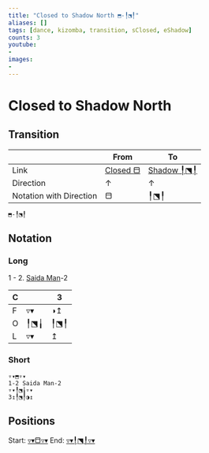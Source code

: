 ```yaml
---
title: "Closed to Shadow North ⬒-╿⬔╿"
aliases: [] 
tags: [dance, kizomba, transition, sClosed, eShadow]
counts: 3
youtube:
- 
images:
-
---
```


# Closed to Shadow North
## Transition
|                         | From             | To   |
| ----------------------- | ---------------- | ---- |
| Link                    | [Closed ⬒](Postures/Closed%20⬒.md)             | [Shadow ╿⬔╿](Postures/Shadow%20╿⬔╿.md) |
| Direction               |         ↑         |   ↑   |
| Notation with Direction | ⬒          | ╿⬔╿|      |

```
⬒-╿⬔╿
``` 



## Notation
### Long
1 - 2. [Saida Man](Figures/Fundamentals/Saida%20Man.md)-2

| C   |     | 3   |
| --- | --- | --- |
| F   | ▿▾  | ◑↥  |
| O   | ╿⬔╽ | ╿⬔╿ |
| L   | ▿▾  | ↥   |

### Short
```
▿▾⬒▿▾
1-2 Saida Man-2
▿▾╿⬔╽▿▾
3↥╿⬔╿◑↥
```

## Positions
Start: [▿▾⬒▿▾](Positions/Closed/▿▾⬒▿▾.md)
End: [▿▾╿⬔╿▿▾](Positions/Shadow/▿▾╿⬔╿▿▾.md)